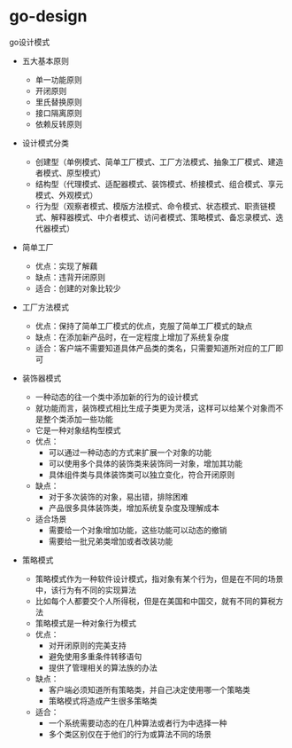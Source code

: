 # go-design
go设计模式
- 五大基本原则
    - 单一功能原则
    - 开闭原则
    - 里氏替换原则
    - 接口隔离原则
    - 依赖反转原则
- 设计模式分类
    - 创建型（单例模式、简单工厂模式、工厂方法模式、抽象工厂模式、建造者模式、原型模式）
    - 结构型（代理模式、适配器模式、装饰模式、桥接模式、组合模式、享元模式、外观模式）
    - 行为型（观察者模式、模版方法模式、命令模式、状态模式、职责链模式、解释器模式、中介者模式、访问者模式、策略模式、备忘录模式、迭代器模式）
- 简单工厂
    - 优点：实现了解藕
    - 缺点：违背开闭原则
    - 适合：创建的对象比较少
- 工厂方法模式
    - 优点：保持了简单工厂模式的优点，克服了简单工厂模式的缺点
    - 缺点：在添加新产品时，在一定程度上增加了系统复杂度
    - 适合：客户端不需要知道具体产品类的类名，只需要知道所对应的工厂即可
- 装饰器模式
    - 一种动态的往一个类中添加新的行为的设计模式
    - 就功能而言，装饰模式相比生成子类更为灵活，这样可以给某个对象而不是整个类添加一些功能
    - 它是一种对象结构型模式
    - 优点：
        - 可以通过一种动态的方式来扩展一个对象的功能
        - 可以使用多个具体的装饰类来装饰同一对象，增加其功能
        - 具体组件类与具体装饰类可以独立变化，符合开闭原则
    - 缺点：
        - 对于多次装饰的对象，易出错，排除困难
        - 产品很多具体装饰类，增加系统复杂度及理解成本
    - 适合场景
        - 需要给一个对象增加功能，这些功能可以动态的撤销
        - 需要给一批兄弟类增加或者改装功能

- 策略模式
    - 策略模式作为一种软件设计模式，指对象有某个行为，但是在不同的场景中，该行为有不同的实现算法
    - 比如每个人都要交个人所得税，但是在美国和中国交，就有不同的算税方法
    - 策略模式是一种对象行为模式
    - 优点：
        - 对开闭原则的完美支持
        - 避免使用多重条件转移语句
        - 提供了管理相关的算法族的办法
    - 缺点：
        - 客户端必须知道所有策略类，并自己决定使用哪一个策略类
        - 策略模式将造成产生很多策略类
    - 适合：
        - 一个系统需要动态的在几种算法或者行为中选择一种
        - 多个类区别仅在于他们的行为或算法不同的场景